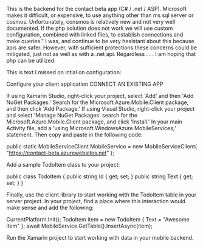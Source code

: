 This is the backend for the contact beta app (C# / .net / ASP).
Microsoft makes it difficult, or expensive, to use anything other than ms sql server or cosmos. Unfortunately, consmos is relatively new and not very well documented. If the php solution does not work we will use custom configuration, combined with linked files, to establish connections and make queries." I was, and continue to be very hesistant about this because apis are safer. However, with sufficient protections these concerns could be mitigated, just not as well as with a .net api.
Regardless . . . I am hoping that php can be utilized.


This is text I missed on intial on configuration:


Configure your client application
CONNECT AN EXISTING APP

If using Xamarin Studio, right-click your project, select 'Add' and then 'Add NuGet Packages.' Search for the Microsoft.Azure.Mobile.Client package, and then click 'Add Package.'
If using Visual Studio, right-click your project and select 'Manage NuGet Packages' search for the Microsoft.Azure.Mobile.Client package, and click 'Install.'
In your main Activity file, add a 'using Microsoft.WindowsAzure.MobileServices;' statement. Then copy and paste in the following code:

public static MobileServiceClient MobileService =
    new MobileServiceClient(
    "https://contact-beta.azurewebsites.net"
);

Add a sample TodoItem class to your project:

public class TodoItem
{
    public string Id { get; set; }
    public string Text { get; set; }
}


Finally, use the client library to start working with the TodoItem table in your server project. In your project, find a place where this interaction would make sense and add the following:

CurrentPlatform.Init();
TodoItem item = new TodoItem { Text = "Awesome item" };
await MobileService.GetTable<TodoItem>().InsertAsync(item);

Run the Xamarin project to start working with data in your mobile backend.

